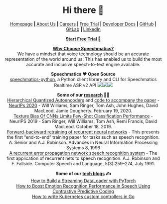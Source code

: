 <h1 align="center">Hi there 👋</h1>

<p align="center">
  <a href="https://speechmatics.com">Homepage</a>
  <b> | </b><a href="https://www.speechmatics.com/about-us/company">About Us</a>
  <b> | </b><a href="https://www.speechmatics.com/about-us/careers">Careers</a>
  <b> | </b><a href="https://page.speechmatics.com/free-trial.html">Free Trial</a>
  <b> | </b><a href="https://docs.speechmatics.com">Developer Docs</a>
  <b> | </b><a href="https://github.com/speechmatics">GitHub</a>
  <b> | </b><a href="https://gitlab.com/speechmatics">GitLab</a>
  <b> | </b><a href="https://www.linkedin.com/company/speechmatics">LinkedIn</a>
</p>

<p align="center"><b><a href="https://page.speechmatics.com/free-trial.html">Start Free Trial 🚀</a></b></p>

<p align="center">
  <b><a href="https://www.speechmatics.com/why-speechmatics">Why Choose Speechmatics?</a></b><br>
  We have a mindset that voice technology should be an accurate representation of the world around us. This has enabled us to build the most accurate and inclusive speech-to-text engine available.
</p>

<p align="center">
  <b>Speechmatics ❤ Open Source</b>
  <br>
  <a href="https://github.com/speechmatics/speechmatics-python">speechmatics-python</a>, a Python client library and CLI for Speechmatics Realtime ASR v2 API <img src="https://github.com/speechmatics/speechmatics-python/workflows/Tests/badge.svg"</img><img src="https://codecov.io/gh/speechmatics/speechmatics-python/branch/master/graph/badge.svg"></img><img src=https://img.shields.io/badge/license-MIT-yellow.svg></img>
</p>

<p align="center">
  <b>Some of our <a href="https://www.speechmatics.com/our-technology/research">research</a> 👩‍🔬</b>
  <br>
  <a href="https://arxiv.org/abs/2002.08111">Hierarchical Quantized Autoencoders</a> and <a href="https://github.com/speechmatics/hqa">code to accompany the paper</a> - <a href="https://videos.neurips.cc/search/autoencoders/video/slideslive-38936029">NeurIPs 2020</a> - Will Williams, Sam Ringer, Tom Ash, John Hughes, David MacLeod, Jamie Dougherty. February 19, 2020.
  <br>
  <a href="https://arxiv.org/abs/1910.08519">Texture Bias Of CNNs Limits Few-Shot Classification Performance</a> - NeurIPS 2019 - Sam Ringer, Will Williams, Tom Ash, Remi Francis, David MacLeod. October 18, 2019.
  <br>
  <a href="https://www.semanticscholar.org/paper/Forward-backward-retraining-of-recurrent-neural-Senior-Robinson/c25e9ebd8fe9d761f4738f7936ef114f7f6afe5d">Forward-backward retraining of recurrent neural networks</a> - This presents the first “end-to-end” training paper for tasks such as speech recognition. A. Senior and A.J. Robinson. Advances in Neural Information Processing Systems 8, 1996
  <br>
  <a href="https://www.academia.edu/30352226/A_recurrent_error_propagation_network_speech_recognition_system">A recurrent error propagation network speech recognition system</a> - The first application of recurrent nets to speech recognition. A.J. Robinson and F. Fallside. Computer Speech and Language, 5(3):259–274, July 1991.
</p>

<p align="center">
  <b>Some of our <a href="https://medium.com/speechmatics">tech blogs</a> ✍</b>
  <br>
  <a href="https://medium.com/speechmatics/how-to-build-a-streaming-dataloader-with-pytorch-a66dd891d9dd">How to Build a Streaming DataLoader with PyTorch</a>
  <br>
  <a href="https://medium.com/speechmatics/boosting-emotion-recognition-performance-in-speech-using-cpc-ce6b23a05759">How to Boost Emotion Recognition Performance in Speech Using Contrastive Predictive Coding</a>
  <br>
  <a href="https://medium.com/speechmatics/how-to-write-kubernetes-custom-controllers-in-go-8014c4a04235">How to write Kubernetes custom controllers in Go</a>
</p>
